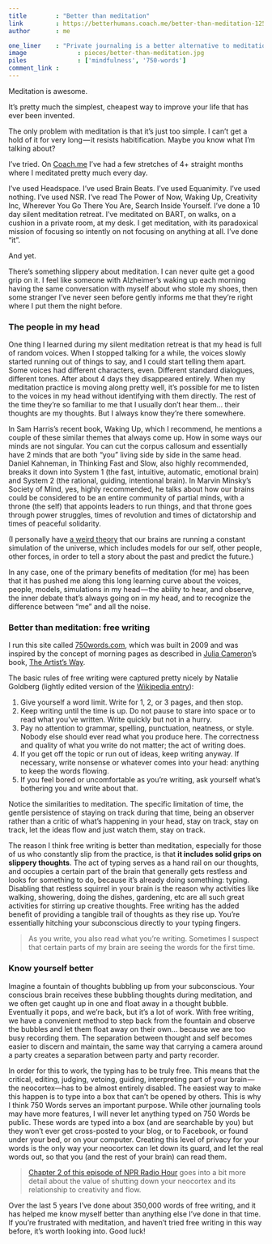 ```yaml
---
title        : "Better than meditation"
link         : https://betterhumans.coach.me/better-than-meditation-12532d29f6cd?recommendNoteId=fd448809351b
author       : me

one_liner    : "Private journaling is a better alternative to meditation."
image			   : pieces/better-than-meditation.jpg
piles			   : ['mindfulness', '750-words']
comment_link : 
---
```


Meditation is awesome.

It’s pretty much the simplest, cheapest way to improve your life that has ever been invented.

The only problem with meditation is that it’s just too simple. I can’t get a hold of it for very long — it resists habitification. Maybe you know what I’m talking about?


I’ve tried. On [Coach.me](https://www.coach.me/users/d14c5c4c29dbab4b3b4b/activity) I’ve had a few stretches of 4+ straight months where I meditated pretty much every day.

I’ve used Headspace. I’ve used Brain Beats. I’ve used Equanimity. I’ve used nothing. I’ve used NSR. I’ve read The Power of Now, Waking Up, Creativity Inc, Wherever You Go There You Are, Search Inside Yourself. I’ve done a 10 day silent meditation retreat. I’ve meditated on BART, on walks, on a cushion in a private room, at my desk. I get meditation, with its paradoxical mission of focusing so intently on not focusing on anything at all. I’ve done “it”.

And yet.

There’s something slippery about meditation. I can never quite get a good grip on it. I feel like someone with Alzheimer’s waking up each morning having the same conversation with myself about who stole my shoes, then some stranger I’ve never seen before gently informs me that they’re right where I put them the night before.

### The people in my head
One thing I learned during my silent meditation retreat is that my head is full of random voices. When I stopped talking for a while, the voices slowly started running out of things to say, and I could start telling them apart. Some voices had different characters, even. Different standard dialogues, different tones. After about 4 days they disappeared entirely. When my meditation practice is moving along pretty well, it’s possible for me to listen to the voices in my head without identifying with them directly. The rest of the time they’re so familiar to me that I usually don’t hear them… their thoughts are my thoughts. But I always know they’re there somewhere.

In Sam Harris’s recent book, Waking Up, which I recommend, he mentions a couple of these similar themes that always come up. How in some ways our minds are not singular. You can cut the corpus callosum and essentially have 2 minds that are both “you” living side by side in the same head. Daniel Kahneman, in Thinking Fast and Slow, also highly recommended, breaks it down into System 1 (the fast, intuitive, automatic, emotional brain) and System 2 (the rational, guiding, intentional brain). In Marvin Minsky’s Society of Mind, yes, highly recommended, he talks about how our brains could be considered to be an entire community of partial minds, with a throne (the self) that appoints leaders to run things, and that throne goes through power struggles, times of revolution and times of dictatorship and times of peaceful solidarity.

(I personally have [a weird theory](/blog/2014/10-18-universe-soloverse) that our brains are running a constant simulation of the universe, which includes models for our self, other people, other forces, in order to tell a story about the past and predict the future.)

In any case, one of the primary benefits of meditation (for me) has been that it has pushed me along this long learning curve about the voices, people, models, simulations in my head — the ability to hear, and observe, the inner debate that’s always going on in my head, and to recognize the difference between “me” and all the noise.

### Better than meditation: free writing
I run this site called [750words.com](/750-words), which was built in 2009 and was inspired by the concept of morning pages as described in [Julia Cameron](/influences/julia-cameron/)’s book, [The Artist’s Way](/influences/julia-cameron/julia-cameron-the-artists-way/).

The basic rules of free writing were captured pretty nicely by Natalie Goldberg (lightly edited version of the [Wikipedia entry](http://en.wikipedia.org/wiki/Free_writing)):

1. Give yourself a word limit. Write for 1, 2, or 3 pages, and then stop.
2. Keep writing until the time is up. Do not pause to stare into space or to read what you’ve written. Write quickly but not in a hurry.
3. Pay no attention to grammar, spelling, punctuation, neatness, or style. Nobody else should ever read what you produce here. The correctness and quality of what you write do not matter; the act of writing does.
4. If you get off the topic or run out of ideas, keep writing anyway. If necessary, write nonsense or whatever comes into your head: anything to keep the words flowing.
5. If you feel bored or uncomfortable as you’re writing, ask yourself what’s bothering you and write about that.

Notice the similarities to meditation. The specific limitation of time, the gentle persistence of staying on track during that time, being an observer rather than a critic of what’s happening in your head, stay on track, stay on track, let the ideas flow and just watch them, stay on track.

The reason I think free writing is better than meditation, especially for those of us who constantly slip from the practice, is that **it includes solid grips on slippery thoughts**. The act of typing serves as a hand rail on our thoughts, and occupies a certain part of the brain that generally gets restless and looks for something to do, because it’s already doing something: typing. Disabling that restless squirrel in your brain is the reason why activities like walking, showering, doing the dishes, gardening, etc are all such great activities for stirring up creative thoughts. Free writing has the added benefit of providing a tangible trail of thoughts as they rise up. You’re essentially hitching your subconscious directly to your typing fingers.

> As you write, you also read what you’re writing. Sometimes I suspect that certain parts of my brain are seeing the words for the first time.

### Know yourself better
Imagine a fountain of thoughts bubbling up from your subconscious. Your conscious brain receives these bubbling thoughts during meditation, and we often get caught up in one and float away in a thought bubble. Eventually it pops, and we’re back, but it’s a lot of work. With free writing, we have a convenient method to step back from the fountain and observe the bubbles and let them float away on their own… because we are too busy recording them. The separation between thought and self becomes easier to discern and maintain, the same way that carrying a camera around a party creates a separation between party and party recorder.

In order for this to work, the typing has to be truly free. This means that the critical, editing, judging, vetoing, guiding, interpreting part of your brain — the neocortex—has to be almost entirely disabled. The easiest way to make this happen is to type into a box that can’t be opened by others. This is why I think 750 Words serves an important purpose. While other journaling tools may have more features, I will never let anything typed on 750 Words be public. These words are typed into a box (and are searchable by you) but they won’t ever get cross-posted to your blog, or to Facebook, or found under your bed, or on your computer. Creating this level of privacy for your words is the only way your neocortex can let down its guard, and let the real words out, so that you (and the rest of your brain) can read them.

> <a href="http://www.npr.org/programs/ted-radio-hour/351538855/the-source-of-creativity" target="blank">Chapter 2 of this episode of NPR Radio Hour</a> goes into a bit more detail about the value of shutting down your neocortex and its relationship to creativity and flow.

Over the last 5 years I’ve done about 350,000 words of free writing, and it has helped me know myself better than anything else I’ve done in that time. If you’re frustrated with meditation, and haven’t tried free writing in this way before, it’s worth looking into. Good luck!